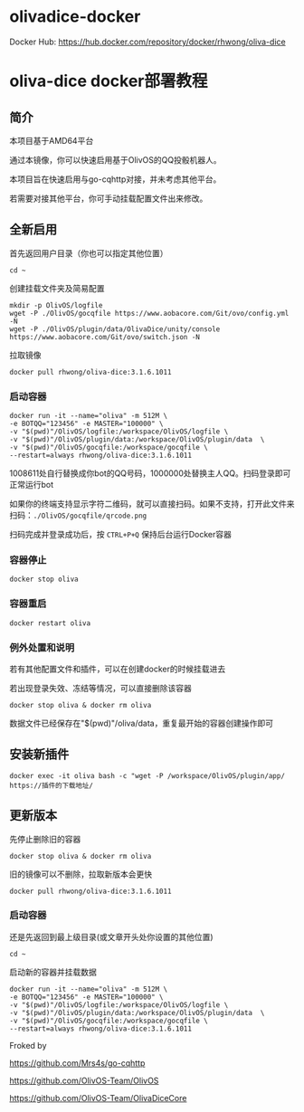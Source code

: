 # olivadice-docker
Docker Hub: https://hub.docker.com/repository/docker/rhwong/oliva-dice
# oliva-dice docker部署教程
## 简介
本项目基于AMD64平台

通过本镜像，你可以快速启用基于OlivOS的QQ投骰机器人。

本项目旨在快速启用与go-cqhttp对接，并未考虑其他平台。

若需要对接其他平台，你可手动挂载配置文件出来修改。
## 全新启用
首先返回用户目录（你也可以指定其他位置）
```shell
cd ~
```
创建挂载文件夹及简易配置
```shell
mkdir -p OlivOS/logfile
wget -P ./OlivOS/gocqfile https://www.aobacore.com/Git/ovo/config.yml -N
wget -P ./OlivOS/plugin/data/OlivaDice/unity/console https://www.aobacore.com/Git/ovo/switch.json -N
```
拉取镜像

```shell
docker pull rhwong/oliva-dice:3.1.6.1011
```
### 启动容器
```shell
docker run -it --name="oliva" -m 512M \
-e BOTQQ="123456" -e MASTER="100000" \
-v "$(pwd)"/OlivOS/logfile:/workspace/OlivOS/logfile \
-v "$(pwd)"/OlivOS/plugin/data:/workspace/OlivOS/plugin/data  \
-v "$(pwd)"/OlivOS/gocqfile:/workspace/gocqfile \
--restart=always rhwong/oliva-dice:3.1.6.1011
```

1008611处自行替换成你bot的QQ号码，1000000处替换主人QQ。扫码登录即可正常运行bot

如果你的终端支持显示字符二维码，就可以直接扫码。如果不支持，打开此文件来扫码：`./OlivOS/gocqfile/qrcode.png`

扫码完成并登录成功后，按 `CTRL+P+Q` 保持后台运行Docker容器

### 容器停止

 `docker stop oliva` 

### 容器重启

 `docker restart oliva` 

### 例外处置和说明

若有其他配置文件和插件，可以在创建docker的时候挂载进去

若出现登录失效、冻结等情况，可以直接删除该容器

 `docker stop oliva & docker rm oliva` 

数据文件已经保存在"$(pwd)"/oliva/data，重复最开始的容器创建操作即可



## 安装新插件

```shell
docker exec -it oliva bash -c "wget -P /workspace/OlivOS/plugin/app/ https://插件的下载地址/
```

## 更新版本

先停止删除旧的容器

 `docker stop oliva & docker rm oliva` 

旧的镜像可以不删除，拉取新版本会更快

```shell
docker pull rhwong/oliva-dice:3.1.6.1011
```
### 启动容器

还是先返回到最上级目录(或文章开头处你设置的其他位置)
```shell
cd ~
```
启动新的容器并挂载数据
```shell
docker run -it --name="oliva" -m 512M \
-e BOTQQ="123456" -e MASTER="100000" \
-v "$(pwd)"/OlivOS/logfile:/workspace/OlivOS/logfile \
-v "$(pwd)"/OlivOS/plugin/data:/workspace/OlivOS/plugin/data  \
-v "$(pwd)"/OlivOS/gocqfile:/workspace/gocqfile \
--restart=always rhwong/oliva-dice:3.1.6.1011
```

Froked by 

https://github.com/Mrs4s/go-cqhttp

https://github.com/OlivOS-Team/OlivOS

https://github.com/OlivOS-Team/OlivaDiceCore
